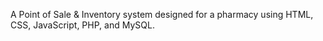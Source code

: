 A Point of Sale & Inventory system designed for a pharmacy using HTML, CSS, JavaScript, PHP, and MySQL.
